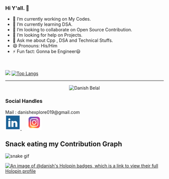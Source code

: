 ### Hi Y'all. 👋

- 🔭 I’m currently working on My Codes.
- 🌱 I’m currently learning DSA. 
- 👯 I’m looking to collaborate on Open Source Contribution.
- 🤔 I’m looking for help on Projects.
- 💬 Ask me about Cpp , DSA and Technical Stuffs.
- 😄 Pronouns: His/Him
- ⚡ Fun fact: Gonna be Engineer😃
<br>

<img src = "https://github-readme-stats.vercel.app/api?username=Danish-Belal&&show_icons=true&title_color=ffffff&icon_color=bb2acf&text_color=daf7dc&bg_color=151515     ">  [![Top Langs](https://github-readme-stats.vercel.app/api/top-langs/?username=Danish-Belal&layout=compact)](https://github.com/Danish-Belal/github-readme-stats)


<hr>
<p align="center"> <img src="https://komarev.com/ghpvc/?username=Danish-Belal&style=plastic&label=PROFILE+VIEWS" alt="Danish Belal" /> </p>

<h3> Social Handles </h3>
Mail : danishexplore019@gmail.com
<br>
 <a href="https://www.linkedin.com/in/danish-belal-6a72a91b1/">
     <img src="Images/Linkedln.png">
     </a>  &nbsp; &nbsp;
     <a href="https://www.instagram.com/__its_danish/">
          <img src="Images/instagram.png">
     </a>

## Snack eating my Contribution Graph
![snake gif](https://github.com/Danish-Belal/Danish-Belal/blob/output/github-contribution-grid-snake.gif)

[![An image of @danish's Holopin badges, which is a link to view their full Holopin profile](https://holopin.me/danish)](https://holopin.io/@danish)
